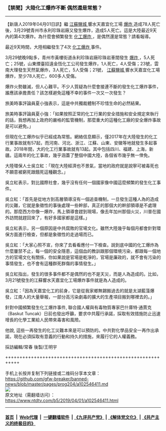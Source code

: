 ### 【禁聞】大陸化工爆炸不斷 偶然還是常態？
------------------------

<div class="post_content" itemprop="articleBody">
 <p>
  【新唐人2019年04月01日訊】繼
  <a href="https://www.ntdtv.com/b5/江蘇鹽城.htm">
   江蘇鹽城
  </a>
  響水天嘉宜化工場
  <a href="https://www.ntdtv.com/b5/爆炸.htm">
   爆炸
  </a>
  造成78人死亡後，3月29號青州市永利珍珠岩廠又發生爆炸，造成5人死亡。這是大陸最近9天內的第4次爆炸。為什麼會頻繁發生
  <a href="https://www.ntdtv.com/b5/化工爆炸.htm">
   化工爆炸
  </a>
  ，是偶然還是常態？請看報導。
 </p>
 <p>
  最近9天時間，大陸相繼發生了4次
  <a href="https://www.ntdtv.com/b5/化工爆炸.htm">
   化工爆炸
  </a>
  事件。
 </p>
 <p>
  3月29號晚9點多，青州市黃樓街道永利珍珠岩廠珍珠岩車間發生
  <a href="https://www.ntdtv.com/b5/爆炸.htm">
   爆炸
  </a>
  ，5人死亡；25號，山東煙臺招遠金恆化工公司發生爆炸，1人死亡，4人受傷；23號，雲南大理發生天然氣爆炸，3人死亡，5人受傷；21號，
  <a href="https://www.ntdtv.com/b5/江蘇鹽城.htm">
   江蘇鹽城
  </a>
  響水天嘉宜化工場爆炸，至少78人死亡，600多人受傷。
 </p>
 <p>
  爆炸火勢雖滅，但人心難平。不少人質疑為什麼會接連不斷的發生化工爆炸事件，誰應該承擔責任？該怎樣避免這種不幸的事件一次又一次發生？
 </p>
 <p>
  旅美時事評論員夏小強表示，這是中共獨裁體制不珍惜生命的必然結果。
 </p>
 <p>
  旅美時事評論員夏小強：「如果按照正常的化工行業的安全措施和安全規定來執行的話，我想再加上政府的嚴格的監管機制，那麼重大的這種化工廠的安全爆炸事故是可以避免。」
 </p>
 <p>
  但現在化工爆炸似乎已經成為常態。網絡信息顯示，僅2017年在大陸發生的化工行業事故就有57起，而河南、河北、浙江、江蘇、山東、安徽等地就發生多起事故。2018年間，大的化工行業事故就有13起。其中包括四川、福建、上海，新疆。這兩年的化工事故，幾乎涵蓋了整個中國大陸，各個省市幾乎無一倖免。
 </p>
 <p>
  大陸環保人士吳立紅：「現在大陸經濟也不景氣，當地的政府就是說寧可被毒死也不願意被窮死跟餓死這種觀念。」
 </p>
 <p>
  吳立紅表示，對比國際社會，幾乎沒有任何一個國家像中國這麼頻繁的發生化工事件。
 </p>
 <p>
  吳立紅：「首先是從地方到高層領導沒有一個追查機制，一旦發生這種人為的造成的災難，它就是象徵性的事後處理一些幹部，真正的那個大的幹部領導是不處理的。那麼西方你像一爆炸，馬上領導會趕到現場，像去年加州那個火災，川普在國外訪問就趕回來了，有好多國家都是這樣。」
 </p>
 <p>
  吳立紅表示，另一個原因是中共腐敗的官場文化。雖然大陸幾乎每個月都會針對環保方面進行檢查，但都是象徵性的走過場而已。
 </p>
 <p>
  吳立紅：「大家心照不宣，你來了去看看應付一下檢查。說到底中國的化工爆炸為什麼屢禁不止，每一個的安全隱患，這個血的教訓跟那個環境污染，都跟每一個地方的官場文化有關係，你如果說是官場是乾淨的，官場是廉政的，就不會有污染的事情發生，也不會有這種群死群傷的事情發生。」
 </p>
 <p>
  吳立紅指出，發生的很多事件都不是偶然的也不是天災，而是人為造成的。比如，3月21號發生的江蘇響水天嘉宜化工場爆炸事件就是為人造成的。
 </p>
 <p>
  吳立紅：「因為天嘉宜化工的前身，它是從我家鄉無錫搬過去的就是太湖藍藻爆發，江南人的大量舉報，一部分高污染劇毒的擴大的生產項目搬到哪裡去的。」
 </p>
 <p>
  針對中國頻繁發生化工爆炸事件, 聯合國人權與有毒物質專家巴什庫特·通賈克（Baskut Tuncak）日前也發出呼籲，要求中共履行承諾，採取有效措施防止迅速增長的化學工業給人民帶來毒害和風險。
 </p>
 <p>
  他說, 這些一再發生的化工災難本來是可以預防的。中共對化學品安全一再作出承諾，現在必須採取有意義的行動和持久的措施，來履行它的人權義務。
 </p>
 <p>
  採訪編輯/常春 後製/王明宇
 </p>
 <div class="single_ad">
 </div>
</div>

+++++++++++++++++++++++++++++++++++++++++++++++++++++++++++<br/><br/>
手机上长按并复制下列链接或二维码分享本文章：<br/>
https://github.com/gfw-breaker/banned-news/blob/master/pages/prog204/a102546411.md <br/>
<a href='https://github.com/gfw-breaker/banned-news/blob/master/pages/prog204/a102546411.md'><img src='https://github.com/gfw-breaker/banned-news/blob/master/pages/prog204/a102546411.md.png'/></a> <br/>
原文地址（需翻墙访问）：https://www.ntdtv.com/b5/2019/04/01/a102546411.html


------------------------
#### [首页](https://github.com/gfw-breaker/banned-news/blob/master/README.md) &nbsp;|&nbsp; [Web代理](https://github.com/labour-camp/helloworld) &nbsp;|&nbsp; [一键翻墙软件](https://github.com/gfw-breaker/nogfw/blob/master/README.md) &nbsp;| [《九评共产党》](https://github.com/gfw-breaker/9ping.md/blob/master/README.md#九评之一评共产党是什么) | [《解体党文化》](https://github.com/gfw-breaker/jtdwh.md/blob/master/README.md) | [《共产主义的终极目的》](https://github.com/gfw-breaker/gczydzjmd.md/blob/master/README.md)

